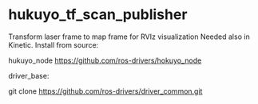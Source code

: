 # hukuyo_tf_scan_publisher

Transform laser frame to map frame for RVIz visualization
Needed also in Kinetic. Install from source:

hukuyo_node
https://github.com/ros-drivers/hokuyo_node

driver_base:

git clone https://github.com/ros-drivers/driver_common.git


